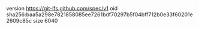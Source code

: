 version https://git-lfs.github.com/spec/v1
oid sha256:baa5a298e7821858085ee7261bdf70297b5f04bff712b0e33f60201e2609c85c
size 6040
